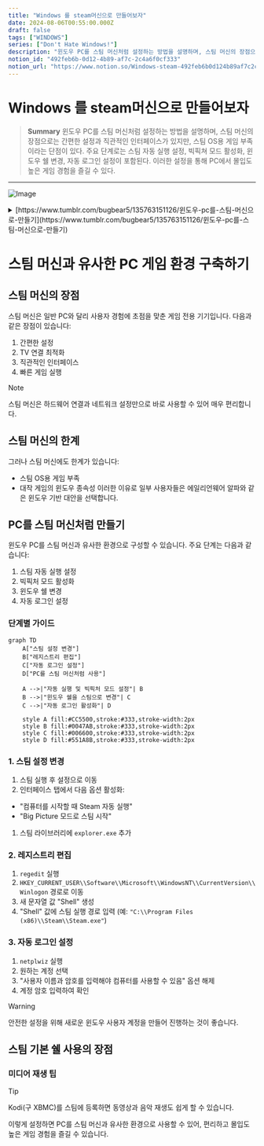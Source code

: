 ```yaml
---
title: "Windows 를 steam머신으로 만들어보자"
date: 2024-08-06T00:55:00.000Z
draft: false
tags: ["WINDOWS"]
series: ["Don't Hate Windows!"]
description: "윈도우 PC를 스팀 머신처럼 설정하는 방법을 설명하며, 스팀 머신의 장점으로는 간편한 설정과 직관적인 인터페이스가 있지만, 스팀 OS용 게임 부족이라는 단점이 있다. 주요 단계로는 스팀 자동 실행 설정, 빅픽쳐 모드 활성화, 윈도우 쉘 변경, 자동 로그인 설정이 포함된다. 이러한 설정을 통해 PC에서 몰입도 높은 게임 경험을 즐길 수 있다."
notion_id: "492feb6b-0d12-4b89-af7c-2c4a6f0cf333"
notion_url: "https://www.notion.so/Windows-steam-492feb6b0d124b89af7c2c4a6f0cf333"
---
```


# Windows 를 steam머신으로 만들어보자

> **Summary**
> 윈도우 PC를 스팀 머신처럼 설정하는 방법을 설명하며, 스팀 머신의 장점으로는 간편한 설정과 직관적인 인터페이스가 있지만, 스팀 OS용 게임 부족이라는 단점이 있다. 주요 단계로는 스팀 자동 실행 설정, 빅픽쳐 모드 활성화, 윈도우 쉘 변경, 자동 로그인 설정이 포함된다. 이러한 설정을 통해 PC에서 몰입도 높은 게임 경험을 즐길 수 있다.

---

![Image](https://prod-files-secure.s3.us-west-2.amazonaws.com/09ccd4d5-876c-4bba-bbdf-cc77a0a11257/dff7bdc4-508b-4594-b532-61878ab4ad34/Untitled.png?X-Amz-Algorithm=AWS4-HMAC-SHA256&X-Amz-Content-Sha256=UNSIGNED-PAYLOAD&X-Amz-Credential=ASIAZI2LB466UWHOSPUD%2F20250724%2Fus-west-2%2Fs3%2Faws4_request&X-Amz-Date=20250724T101736Z&X-Amz-Expires=3600&X-Amz-Security-Token=IQoJb3JpZ2luX2VjEAIaCXVzLXdlc3QtMiJHMEUCIDVlsRt5zJAbei5AEoyN7M%2F%2Ft%2BpKVzvIEoO1C6eqreV8AiEAqNZVySIIKHCYvB2JjWX8BIzDxGZnm8vOzNLzc684U%2Bwq%2FwMIKhAAGgw2Mzc0MjMxODM4MDUiDLhP0rrqJfoN7Kip0ircAxMO%2B3YjCbOww6v%2FGgPGHQvd8MUcQSzZf%2FFtyGwOnZF9HRpQPxyau%2BIXm458P7Tle3iGz1D6GiSeFTVlV12zOA6KGHkfZarIqjcu8YBRf4kwK9bh9gIp%2BY3khqWAvZj3q8jpqcZUy9VQRyqEDD2yBQG%2Fdq%2Bm65zVi0a49prZhk4SPOFlDF59%2FyVh36S3lgid4imkJSKqEY%2F%2B%2F2IZixTKHJaMXdkjuAI4oKxTlq7s5OVUGjBRxpvHyzjQvSleyVU3zyY%2FHV%2Fmvuc8%2FajGed%2F6UHQwg58vFqQ%2FmGSbYrOIia86DHGK39NZqnH%2FTfpfza4xHxS0WLDMBtYzoeHmPMM4B6IbcHjW%2FQZT4uaEVI%2BEIAu5VBQz44Sjk8UARQ1ygBpZEqJXKlkE%2Bm5yGyW%2Fg219cqaTKXUsUkKqN3E6TE222pkSgXYrW0GuuKhLNvvnp06oRZRwhvprhUuw4EgGEustQMpOGFifc%2FtvXmtQxD1TsutBJ1v6pSK0pi6hu3xTSnvQn8P5AAzIVpmoFpLxkr7YDM5tfbTY5oW%2BaxKXtSpO27qZ3a5mG%2Faer0ezg5pf8ObkTLMhPMXR6P5i0y3onCUkwPyNs4naOrS0u5kwmsJubWge8nITD6mcLrn1%2B%2BVeMIL2h8QGOqUBGmEdkg5b%2BzwyewkM6Gr9xrlTA3zEZqm1fnZCqXwuDHn6cEFzMwFPXOFoj0G%2B5Q9hcNqRyFQGwC9cM8vBO1OSiEy1wCOc7P3b7g%2BHoAd%2F6zTulwP4hMi6c4kL7z4xXsCTq0FZKvLvG0mZMwAyzRXmLpQFoweYxKxys7DZYB%2FDI%2BeDw9G4NnxCfzFRHAyztcR752lzALQzirG0FN1KzgUlz7BFKpBk&X-Amz-Signature=d8de18aa46ac509642ee49916390d012844f37c6a6f3c637e3268686d58ea80e&X-Amz-SignedHeaders=host&x-amz-checksum-mode=ENABLED&x-id=GetObject)

<details>
<summary>[https://www.tumblr.com/bugbear5/135763151126/윈도우-pc를-스팀-머신으로-만들기](https://www.tumblr.com/bugbear5/135763151126/윈도우-pc를-스팀-머신으로-만들기)</summary>

비디오 게임기인 스팀 머신이 일반적인 컴퓨터와 다른 점은 바로 사용자 경험입니다. PC는 세팅하는데만해도 꽤 복잡한 과정이 필요합니다. 특히 PC에서의 게임을 하려면 하드웨어 부품, 드라이버, 운영체제 등 컴퓨터에 대한 상당한 지식이 없다면 하기 매우 어렵습니다. 더욱이 모니터 앞이 아니라 TV 앞에서 하는 게임이라면 PC에서는 더욱 힘듭니다.

스팀 머신은 이런 경험을 매우 간단하게 만들었는데요, 하드웨어를 사서 TV에 연결하고 스팀 아이디와 네트워크 정도만 잡아주면 모든게 끝납니다. 처음 세팅뿐 아니라 게임을 구동하는 것도 간단한데요, 스팀에 있는 빅픽쳐 인터페이스 덕분에 어제 밤에 하던 게임을 패드의 A 버튼을 두번 눌러서 바로 이어서 할 수 있습니다.

여러가지 장점이 있는 스팀머신이지만 아직 단점이라면 스팀 OS용으로 나오는 게임들이 많지 않다는 점입니다. 밸브에서 제작한 게임, 일부 인디 게임, 오래된 게임들이 있지만 아무래도 대작 게임들은 아직도 윈도용으로 많이 나오고 있습니다. 저도 사실 이런 이유 때문에 스팀 머신의 윈도 변종(?)인 에일리언 웨어 알파를 샀지요.

알파도 Hivemind UI라는, 티비에 적합한 인터페이스를 갖고 있지만 윈도 기반이기 때문에 사용자 경험이 완전히 편하지 않습니다. 스팀을 빅픽쳐로 구동할 수도 있지만 Hivemind UI 위에서 실행하기 때문에 뭔가 편하지 않습니다. 무엇보다도 Hivemind UI에서 걸어놓은 보안 정책 때문에 GTA5 같은 게임은 실행하지 못하기도 합니다.

전 이것을 해결하기 위해 Hivemind UI를 스팀 빅픽쳐로 대체하는 작업을 하기로 했습니다. 단순히 윈도 시작시 스팀을 자동 실행하게 하는 것이 아니라 윈도의 기본 쉘을 탐색기가 아니라 스팀으로 대체하는 것입니다. 이렇게 세팅을 해두면 스팀 머신과 거의 동일한 경험을 누릴 수 있습니다.

(만약 에일리언웨어 알파 사용자라면 정신 건강을 위해 원격 조종이나 키보드 연결을 권장합니다.)

(안전한 삽질을 위해 아래 설정은 새로운 윈도 사용자 계정을 만들어서 하실 것을 권장합니다.)

1. 가장 먼저 스팀을 실행하여 설정을 실행합니다.
1. 설정에 인터페이스 탭으로 이동하여 “컴퓨터를 시작할 때 Steam 자동 실행”과 “Big Picture 모드로 스팀 시작”을 클릭합니다.
1. 스팀 라이브러리에서 “스팀에 없는 게임 추가”를 클릭하여 explorer.exe 를 추가합니다.
1. 스팀을 종료한 다음 윈도키 + R을 클릭한 다음 regedit을 실행합니다.
1. 레지스트리 편집기가 실행되면 다음 키를 찾습니다.
`컴퓨터\HKEY_CURRENT_USER\SOFTWARE\Microsoft\Windows NT\CurrentVersion\Winlogon`

1. 해당 키에서 오른클릭한 다음 새 문자열을 클릭하여 “Shell”이란 값을 등록합니다.
1. Shell을 더블 클릭한 다음 값으로 스팀 실행 경로를 입력합니다. 예) "C:\Program Files (x86)\Steam\Steam.exe”
1. 여기까지하면 해당 계정으로 로그인할 때마다 스팀이 빅픽쳐 모드로 자동 실행됩니다만, 좀 더 완벽한 콘솔 경험을 위해 자동 로그인 세팅까지 해주면 완벽합니다.
1. 윈도키 + R을 눌러 실행 창을 띄운 다음 netplwiz 를 실행합니다.
1. 고급 사용자 설정 창이 실행되면 자동 로그인을 원하는 계정을 클릭한 다음 “사용자 이름과 암호를 입력해야 컴퓨터를 사용할 수 있음” 항목을 해제합니다.
1. 해당 항목을 해제하면 자동 로그인을 원하는 계정의 암호를 한번 더 입력해주어야 합니다.
1. 여기까지 하면 다음부터는 완벽하게 스팀을 기본 쉘로 실행하여 스팀 머신과 비슷한 경험으로 컴퓨터를 사용할 수 있게 됩니다.
1. 만약 다시 데스크탑 인터페이스로 사용하고 싶다면 아까 3번에서 등록시켰던 explorer.exe를 실행한 다음, 빅픽쳐 모드를 종료하면 됩니다. 영구적으로 데스크탑 인터페이스를 사용하고 싶다면 5번에서 등록했던 Shell 값을 삭제해주시면 됩니다.
스팀을 기본 쉘로 사용할 경우 윈도 인터페이스 구동에 사용되는 자원까지 끌어모아 게임 실행에 사용할 수 있다는 장점이 있습니다. 윈도 인터페이스가 자원을 얼마나 소모할까 싶지만 PC가 저사양일수록 게임 프레임에 눈에 띄는 영향을 미칩니다.

윈도 10으로 오면서 이렇게 쓰는 것의 또 다른 장점은 엑박 패드의 가이드 버튼을 스팀에서 사용할 수 있다는 점입니다. 윈도 10은 엑박 패드 연결시 가이드 버튼(중앙의 엑박 버튼)을 누르면 엑스 박스 지원 기능이 실행되는데요, 스팀을 기본 쉘로 사용하고 있으면 엑스박스 앱이 실행되는 대신에 스팀의 Overlay가 실행됩니다.

또한 Alt Tab을 눌러도 스팀 외에 다른 것들이 실행되지 않기 때문에 게임의 집중도가 높아지는 것도 장점입니다. 무엇보다 PC 게임을 즐기기가 훨씬 간편해진다는 장점이 있죠. 바로가기로 Kodi(구 XBMC) 같은 것을 등록해두면 동영상이나 음악 같은 미디어도 어느정도 해결할 수 있습니다.

</details>

# 스팀 머신과 유사한 PC 게임 환경 구축하기

## 스팀 머신의 장점

스팀 머신은 일반 PC와 달리 사용자 경험에 초점을 맞춘 게임 전용 기기입니다. 다음과 같은 장점이 있습니다:

1. 간편한 설정
1. TV 연결 최적화
1. 직관적인 인터페이스
1. 빠른 게임 실행
> [!note]
스팀 머신은 하드웨어 연결과 네트워크 설정만으로 바로 사용할 수 있어 매우 편리합니다.

## 스팀 머신의 한계

그러나 스팀 머신에도 한계가 있습니다:

- 스팀 OS용 게임 부족
- 대작 게임의 윈도우 종속성
이러한 이유로 일부 사용자들은 에일리언웨어 알파와 같은 윈도우 기반 대안을 선택합니다.

## PC를 스팀 머신처럼 만들기

윈도우 PC를 스팀 머신과 유사한 환경으로 구성할 수 있습니다. 주요 단계는 다음과 같습니다:

1. 스팀 자동 실행 설정
1. 빅픽처 모드 활성화
1. 윈도우 쉘 변경
1. 자동 로그인 설정
### 단계별 가이드

```mermaid
graph TD
    A["스팀 설정 변경"]
    B["레지스트리 편집"]
    C["자동 로그인 설정"]
    D["PC를 스팀 머신처럼 사용"]

    A -->|"자동 실행 및 빅픽처 모드 설정"| B
    B -->|"윈도우 쉘을 스팀으로 변경"| C
    C -->|"자동 로그인 활성화"| D

    style A fill:#CC5500,stroke:#333,stroke-width:2px
    style B fill:#0047AB,stroke:#333,stroke-width:2px
    style C fill:#006600,stroke:#333,stroke-width:2px
    style D fill:#551A8B,stroke:#333,stroke-width:2px

```

### 1. 스팀 설정 변경

1. 스팀 실행 후 설정으로 이동
1. 인터페이스 탭에서 다음 옵션 활성화:
  - "컴퓨터를 시작할 때 Steam 자동 실행"
  - "Big Picture 모드로 스팀 시작"
1. 스팀 라이브러리에 `explorer.exe` 추가
### 2. 레지스트리 편집

1. `regedit` 실행
1. `HKEY_CURRENT_USER\\Software\\Microsoft\\WindowsNT\\CurrentVersion\\Winlogon` 경로로 이동
1. 새 문자열 값 "Shell" 생성
1. "Shell" 값에 스팀 실행 경로 입력 (예: `"C:\\Program Files (x86)\\Steam\\Steam.exe"`)
### 3. 자동 로그인 설정

1. `netplwiz` 실행
1. 원하는 계정 선택
1. "사용자 이름과 암호를 입력해야 컴퓨터를 사용할 수 있음" 옵션 해제
1. 계정 암호 입력하여 확인
> [!warning]
안전한 설정을 위해 새로운 윈도우 사용자 계정을 만들어 진행하는 것이 좋습니다.

## 스팀 기본 쉘 사용의 장점

### 미디어 재생 팁

> [!tip]
Kodi(구 XBMC)를 스팀에 등록하면 동영상과 음악 재생도 쉽게 할 수 있습니다.

이렇게 설정하면 PC를 스팀 머신과 유사한 환경으로 사용할 수 있어, 편리하고 몰입도 높은 게임 경험을 즐길 수 있습니다.

